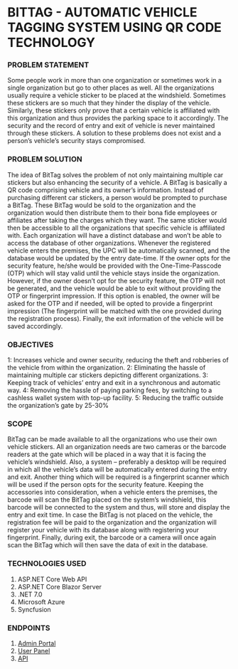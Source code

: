 # BITTAG - AUTOMATIC VEHICLE TAGGING SYSTEM USING QR CODE TECHNOLOGY

### PROBLEM STATEMENT
Some people work in more than one organization or sometimes work in a single organization but go to other places as well. All the organizations usually require a vehicle sticker to be placed at the windshield. Sometimes these stickers are so much that they hinder the display of the vehicle. Similarly, these stickers only prove that a certain vehicle is affiliated with this organization and thus provides the parking space to it accordingly. The security and the record of entry and exit of vehicle is never maintained through these stickers. A solution to these problems does not exist and a person’s vehicle’s security stays compromised.

### PROBLEM SOLUTION
The idea of BitTag solves the problem of not only maintaining multiple car stickers but also enhancing the security of a vehicle. A BitTag is basically a QR code comprising vehicle and its owner’s information. Instead of purchasing different car stickers, a person would be prompted to purchase a BitTag. These BitTag would be sold to the organization and the organization would then distribute them to their bona fide employees or affiliates after taking the charges which they want. The same sticker would then be accessible to all the organizations that specific vehicle is affiliated with. Each organization will have a distinct database and won’t be able to access the database of other organizations. Whenever the registered vehicle enters the premises, the UPC will be automatically scanned, and the database would be updated by the entry date-time. If the owner opts for the security feature, he/she would be provided with the One-Time-Passcode (OTP) which will stay valid until the vehicle stays inside the organization. However, if the owner doesn’t opt for the security feature, the OTP will not be generated, and the vehicle would be able to exit without providing the OTP or fingerprint impression. If this option is enabled, the owner will be asked for the OTP and if needed, will be opted to provide a fingerprint impression (The fingerprint will be matched with the one provided during the registration process). Finally, the exit information of the vehicle will be saved accordingly. 

### OBJECTIVES
1: Increases vehicle and owner security, reducing the theft and robberies of the vehicle from within the organization.
2: Eliminating the hassle of maintaining multiple car stickers depicting different organizations.
3: Keeping track of vehicles’ entry and exit in a synchronous and automatic way.
4: Removing the hassle of paying parking fees, by switching to a cashless wallet system with top-up facility. 
5: Reducing the traffic outside the organization’s gate by 25-30%

### SCOPE
BitTag can be made available to all the organizations who use their own vehicle stickers. All an organization needs are two cameras or the barcode readers at the gate which will be placed in a way that it is facing the vehicle’s windshield. Also, a system – preferably a desktop will be required in which all the vehicle’s data will be automatically entered during the entry and exit. Another thing which will be required is a fingerprint scanner which will be used if the person opts for the security feature. Keeping the accessories into consideration, when a vehicle enters the premises, the barcode will scan the BitTag placed on the system’s windshield, this barcode will be connected to the system and thus, will store and display the entry and exit time. In case the BitTag is not placed on the vehicle, the registration fee will be paid to the organization and the organization will register your vehicle with its database along with registering your fingerprint. Finally, during exit, the barcode or a camera will once again scan the BitTag which will then save the data of exit in the database. 

### TECHNOLOGIES USED
1. ASP.NET Core Web API
2. ASP.NET Core Blazor Server
3. .NET 7.0
4. Microsoft Azure
5. Syncfusion

### ENDPOINTS
1. <a href="https://bittagwebapp.azurewebsites.net">Admin Portal</a>
2. <a href="https://bittaguser.azurewebsites.net">User Panel</a>
3. <a href="https://bittagapi.azurewebsites.net/swagger">API</a>
